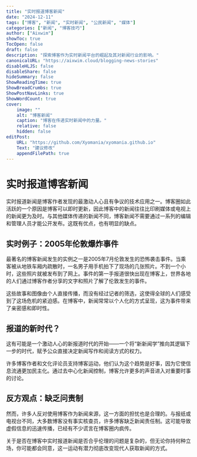 ```yaml
---
title: "实时报道博客新闻"
date: "2024-12-11"
tags: ["博客", "新闻", "实时新闻", "公民新闻", "媒体"]
categories: ["新闻", "博客技巧"]
author: ["Aixwim"]
showToc: true
TocOpen: false
draft: false
description: "探索博客作为实时新闻平台的崛起及其对新闻行业的影响。"
canonicalURL: "https://aixwim.cloud/blogging-news-stories"
disableHLJS: false
disableShare: false
hideSummary: false
ShowReadingTime: true
ShowBreadCrumbs: true
ShowPostNavLinks: true
ShowWordCount: true
cover:
    image: ""
    alt: "博客新闻"
    caption: "博客在传递实时新闻中的力量。"
    relative: false
    hidden: false
editPost:
    URL: "https://github.com/Xyomania/xyomania.github.io"
    Text: "建议修改"
    appendFilePath: true
---
```


# 实时报道博客新闻

实时报道新闻是博客作者发现的最激动人心且有争议的技术应用之一。博客圈如此活跃的一个原因是博客可以即时更新，因此博客中的新闻往往比印刷媒体或电视上的新闻更为及时。与其他媒体传递的新闻不同，博客新闻不需要通过一系列的编辑和管理人员才能公开发布。这既有优点，也有明显的缺点。

## 实时例子：2005年伦敦爆炸事件

最著名的博客新闻发生的实例之一是2005年7月伦敦发生的恐怖袭击事件。当乘客被从地铁车厢内疏散时，一名男子用手机拍下了现场的几张照片。不到一个小时，这些照片就被发布到了网上。事件的第一手报道很快出现在博客上，世界各地的人们通过博客作者分享的文字和照片了解了伦敦发生的事件。

这些故事和图像由个人直接传播，而没有经过记者的筛选，这使得全球的人们感受到了这场危机的紧迫感。在博客中，新闻常常以个人化的方式呈现，这为事件带来了亲密感和即时性。

## 报道的新时代？

这有可能是一个激动人心的新报道时代的开始——一个将“新新闻学”推向其逻辑下一步的时代，赋予公众直接决定新闻写作和阅读方式的权力。

许多博客作者和文化评论员支持博客运动，他们认为这个趋势是好事，因为它使信息流通更加民主化。通过去中心化新闻控制，博客允许更多的声音进入对重要时事的讨论。

## 反方观点：缺乏问责制

然而，许多人反对使用博客作为新闻来源，这一方面的担忧也是合理的。与报纸或电视台不同，大多数博客没有事实核查员，许多博客缺乏新闻责任制。这可能导致虚假信息的迅速传播，已经有不少谎言在博客圈内疯传。

关于是否在博客中实时报道新闻是否合乎伦理的问题是复杂的，但无论你持何种立场，你可能都会同意，这一运动有潜力彻底改变现代人获取新闻的方式。
